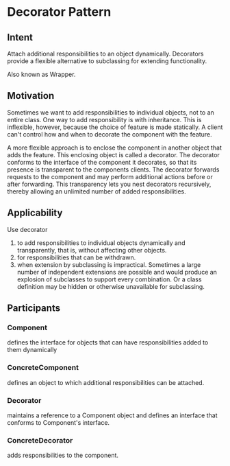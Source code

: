 # Decorator Pattern

## Intent

Attach additional responsibilities to an object dynamically. Decorators provide a flexible alternative to subclassing for extending functionality.

Also known as Wrapper.

## Motivation

Sometimes we want to add responsibilities to individual objects, not to an entire class.
One way to add responsibility is with inheritance. This is inflexible, however, because the choice of feature is made statically.
A client can't control how and when to decorate the component with the feature.

A more flexible approach is to enclose the component in another object that adds the feature. This enclosing object is called a decorator. The decorator conforms to the interface of the component it decorates, so that its presence is transparent to the components clients. The decorator forwards requests to the component and may perform additional actions before or after forwarding. This transparency lets you nest decorators recursively, thereby allowing an unlimited number of added responsibilities.

## Applicability
Use decorator
1. to add responsibilities to individual objects dynamically and transparently, that is, without affecting other objects.
2. for responsibilities that can be withdrawn.
3. when extension by subclassing is impractical. Sometimes a large number of independent extensions are possible and would produce an explosion of subclasses to support every combination. Or a class definition may be hidden or otherwise unavailable for subclassing.

## Participants

### Component
defines the interface for objects that can have responsibilities added to them dynamically
### ConcreteComponent
defines an object to which additional responsibilities can be attached.
### Decorator
maintains a reference to a Component object and defines an interface that conforms to Component's interface.
### ConcreteDecorator
adds responsibilities to the component.
